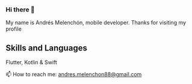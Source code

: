 ### Hi there 👋

My name is Andrés Melenchón, mobile developer. Thanks for visiting my profile

## Skills and Languages
Flutter, Kotlin & Swift

📫 How to reach me: andres.melenchon88@gmail.com
<!--
**AndresM88/AndresM88** is a ✨ _special_ ✨ repository because its `README.md` (this file) appears on your GitHub profile.

Here are some ideas to get you started:

- 🔭 I’m currently working on ...
- 🌱 I’m currently learning ...
- 👯 I’m looking to collaborate on ...
- 🤔 I’m looking for help with ...
- 💬 Ask me about ...
- 📫 How to reach me: ...
- 😄 Pronouns: ...
- ⚡ Fun fact: ...
-->
